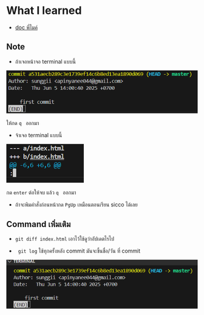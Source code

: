 # What I learned
* [doc พี่ไมค์ ](https://docs.mikelopster.dev/c/basic/git/intro)

## Note
* ถ้าเจอหน้าจอ terminal แบบนี้ 

![alt text](image.png)

ให้กด ```q ``` ออกมา

* จ้าเจอ terminal แบบนี้ 

![alt text](image-1.png)


กด ``` enter ``` ต่อให้จบ แล้ว ```q ``` ออกมา

* ถ้าจะพิมคำสั่งก่อนหน้ากด ```PgUp``` เหมือนตอนเรียน sicco ได้เลย

## Command เพิ่มเติม
* ``` git diff index.html ``` เอาไว้ใช้ดูว่าอัปเดตไรไป

* ```  git log ```  ใช้ทุกครั้งหลัง commit มันจะขึ้นชื่อ/วัน ที่ commit

![alt text](image-2.png)
